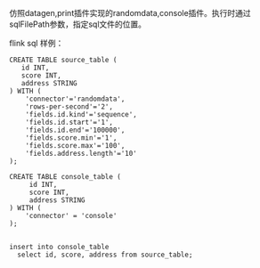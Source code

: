 仿照datagen,print插件实现的randomdata,console插件。执行时通过sqlFilePath参数，指定sql文件的位置。


flink sql 样例：

```aidl
CREATE TABLE source_table (
   id INT,
   score INT,
   address STRING
) WITH (
    'connector'='randomdata',
    'rows-per-second'='2',
    'fields.id.kind'='sequence',
    'fields.id.start'='1',
    'fields.id.end'='100000',
    'fields.score.min'='1',
    'fields.score.max'='100',
    'fields.address.length'='10'
);

CREATE TABLE console_table (
     id INT,
     score INT,
     address STRING
) WITH (
    'connector' = 'console'
);


insert into console_table
  select id, score, address from source_table;
```
